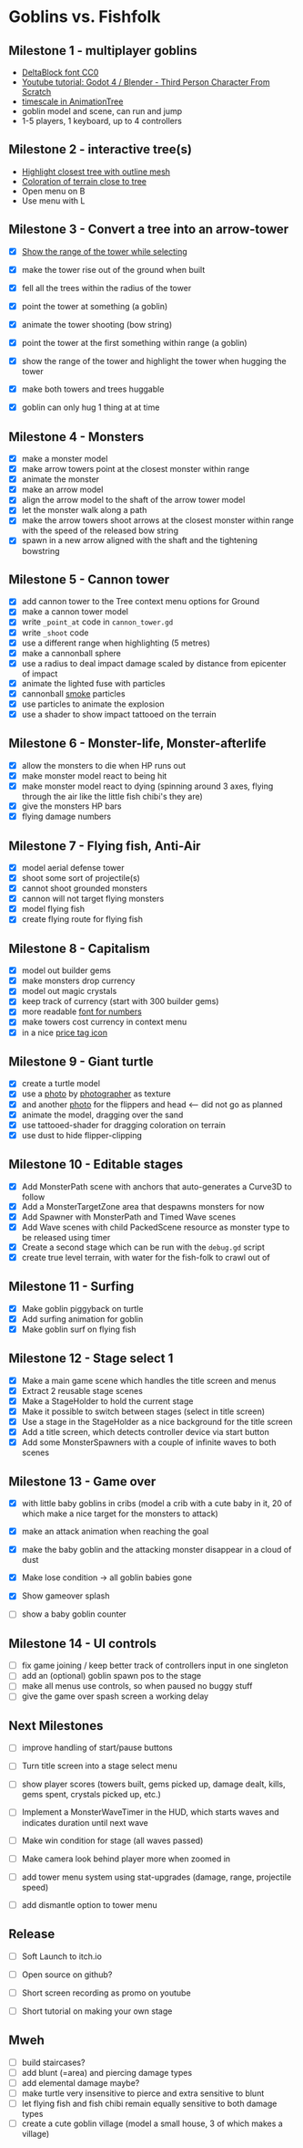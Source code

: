 # Goblins vs. Fishfolk

## Milestone 1 - multiplayer goblins

- [DeltaBlock font CC0](https://www.fontspace.com/delta-block-font-f108775)
- [Youtube tutorial: Godot 4 / Blender - Third Person Character From Scratch](https://youtu.be/VasHZZyPpYU?si=uVCYltNUYqa3C8hG)
- [timescale in AnimationTree](https://github.com/godotengine/godot-proposals/issues/463#issuecomment-585551999)
- goblin model and scene, can run and jump
- 1-5 players, 1 keyboard, up to 4 controllers

## Milestone 2 - interactive tree(s)

- [Highlight closest tree with outline mesh](https://www.reddit.com/r/godot/comments/16ulxqs/does_anybody_knows_how_this_3d_model_outline_is/)
- [Coloration of terrain close to tree](https://www.reddit.com/r/godot/comments/gok070/need_help_getting_world_coordinates_in_shader/)
- Open menu on B
- Use menu with L

## Milestone 3 - Convert a tree into an arrow-tower
- [x] [Show the range of the tower while selecting](https://godotshaders.com/shader/sdf-range-rings-3d/)
- [x] make the tower rise out of the ground when built
- [x] fell all the trees within the radius of the tower
- [x] point the tower at something (a goblin)
- [x] animate the tower shooting (bow string)
- [x] point the tower at the first something within range (a goblin)
- [x] show the range of the tower and highlight the tower when hugging the tower
- [x] make both towers and trees huggable
- [x] goblin can only hug 1 thing at at time


## Milestone 4 - Monsters
- [x] make a monster model
- [x] make arrow towers point at the closest monster within range
- [x] animate the monster
- [x] make an arrow model
- [x] align the arrow model to the shaft of the arrow tower model
- [x] let the monster walk along a path
- [x] make the arrow towers shoot arrows at the closest monster within range with the speed of the released bow string
- [x] spawn in a new arrow aligned with the shaft and the tightening bowstring

## Milestone 5 - Cannon tower
- [x] add cannon tower to the Tree context menu options for Ground
- [x] make a cannon tower model
- [x] write `_point_at` code in `cannon_tower.gd`
- [x] write `_shoot` code
- [x] use a different range when highlighting (5 metres)
- [x] make a cannonball sphere
- [x] use a radius to deal impact damage scaled by distance from epicenter of impact
- [x] animate the lighted fuse with particles
- [x] cannonball  [smoke](https://www.youtube.com/watch?v=jVdgmbn67G8) particles
- [x] use particles to animate the explosion
- [x] use a shader to show impact tattooed on the terrain

## Milestone 6 - Monster-life, Monster-afterlife

- [x] allow the monsters to die when HP runs out
- [x] make monster model react to being hit
- [x] make monster model react to dying (spinning around 3 axes, flying through the air like the little fish chibi's they are)
- [x] give the monsters HP bars
- [x] flying damage numbers

## Milestone 7 - Flying fish, Anti-Air

- [x] model aerial defense tower
- [x] shoot some sort of projectile(s)
- [x] cannot shoot grounded monsters
- [x] cannon will not target flying monsters
- [x] model flying fish
- [x] create flying route for flying fish

## Milestone 8 - Capitalism

- [x] model out builder gems
- [x] make monsters drop currency
- [x] model out magic crystals
- [x] keep track of currency (start with 300 builder gems)
- [x] more readable [font for numbers](https://www.fontspace.com/alpha-prota-font-f83519)
- [x] make towers cost currency in context menu
- [x] in a nice [price tag icon](https://svgsilh.com/image/151102.html)

## Milestone 9 - Giant turtle
- [x] create a turtle model
- [x] use a [photo](https://commons.wikimedia.org/wiki/Image:Chelonia_mydas_(green_sea_turtle)_(San_Salvador_Island,_Bahamas)_4_(16158070626).jpg?uselang=nl) by [photographer](https://www.flickr.com/people/47445767@N05) as texture
- [x] and another [photo](https://commons.wikimedia.org/wiki/File:Chelonia_mydas_176500422.jpg) for the flippers and head <-- did not go as planned
- [x] animate the model, dragging over the sand
- [x] use tattooed-shader for dragging coloration on terrain
- [x] use dust to hide flipper-clipping

## Milestone 10 - Editable stages
- [x] Add MonsterPath scene with anchors that auto-generates a Curve3D to follow
- [x] Add a MonsterTargetZone area that despawns monsters for now
- [x] Add Spawner with MonsterPath and Timed Wave scenes
- [x] Add Wave scenes with child PackedScene resource as monster type to be released using timer
- [x] Create a second stage which can be run with the `debug.gd` script
- [x] create true level terrain, with water for the fish-folk to crawl out of

## Milestone 11 - Surfing
- [x] Make goblin piggyback on turtle
- [x] Add surfing animation for goblin
- [x] Make goblin surf on flying fish

## Milestone 12 - Stage select 1
- [x] Make a main game scene which handles the title screen and menus
- [x] Extract 2 reusable stage scenes
- [x] Make a StageHolder to hold the current stage
- [x] Make it possible to switch between stages (select in title screen)
- [x] Use a stage in the StageHolder as a nice background for the title screen
- [x] Add a title screen, which detects controller device via start button
- [x] Add some MonsterSpawners with a couple of infinite waves to both scenes

## Milestone 13 - Game over
- [x] with little baby goblins in cribs (model a crib with a cute baby in it, 20 of which make a nice target for the monsters to attack)
- [x] make an attack animation when reaching the goal
- [x] make the baby goblin and the attacking monster disappear in a cloud of dust
- [x] Make lose condition -> all goblin babies gone
- [x] Show gameover splash
- [ ] show a baby goblin counter


## Milestone 14 - UI controls
- [ ] fix game joining / keep better track of controllers input in one singleton
- [ ] add an (optional) goblin spawn pos to the stage
- [ ] make all menus use controls, so when paused no buggy stuff
- [ ] give the game over spash screen a working delay

## Next Milestones

- [ ] improve handling of start/pause buttons
- [ ] Turn title screen into a stage select menu
- [ ] show player scores (towers built, gems picked up, damage dealt, kills, gems spent, crystals picked up, etc.)

- [ ] Implement a MonsterWaveTimer in the HUD, which starts waves and indicates duration until next wave
- [ ] Make win condition for stage (all waves passed)
- [ ] Make camera look behind player more when zoomed in
- [ ] add tower menu system using stat-upgrades (damage, range, projectile speed)
- [ ] add dismantle option to tower menu

## Release

- [ ] Soft Launch to itch.io
- [ ] Open source on github?
- [ ] Short screen recording as promo on youtube
- [ ] Short tutorial on making your own stage
 

## Mweh
- [ ] build staircases?
- [ ] add blunt (=area) and piercing damage types
- [ ] add elemental damage maybe?
- [ ] make turtle very insensitive to pierce and extra sensitive to blunt
- [ ] let flying fish and fish chibi remain equally sensitive to both damage types
- [ ] create a cute goblin village (model a small house, 3 of which makes a village)
